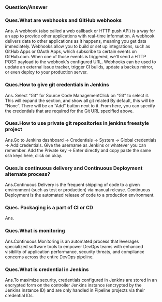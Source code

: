 ### Question/Answer

### Ques.What are webhooks and GitHub webhooks
Ans. A webhook (also called a web callback or HTTP push API) is a way for an app to provide other applications with real-time information. A webhook delivers data to other applications as it happens, meaning you get data immediately. Webhooks allow you to build or set up integrations, such as GitHub Apps or OAuth Apps, which subscribe to certain events on GitHub.com. When one of those events is triggered, we'll send a HTTP POST payload to the webhook's configured URL. Webhooks can be used to update an external issue tracker, trigger CI builds, update a backup mirror, or even deploy to your production server.

### Ques.How to give git credentials in Jenkins
Ans. Select “Git” for Source Code ManagementClick on “Git” to select it. This will expand the section, and show all git related By default, this will be “None”. There will be an “Add” button next to it. From here, you can specify the credentials that are required for the Git URL specified above.

### Ques.How to use private git repositories in jenkins freestyle project
Ans.Go to Jenkins dashboard -> Credentials -> System -> Global credentials -> Add credentials. Give the username as Jenkins or whatever you can remember. Add the Private key -> Enter directly and copy paste the same ssh keys here, click on okay.

### Ques.ls continuous delivery and Continuous Deployment alternate process?
Ans.Continuous Delivery is the frequent shipping of code to a given environment (such as test or production) via manual release. Continuous Deployment is the automated release of code to a production environment.

### Ques. Packaging is a part of CI or CD
Ans.

### Ques.What is monitoring
Ans.Continuous Monitoring is an automated process that leverages specialized software tools to empower DevOps teams with enhanced visibility of application performance, security threats, and compliance concerns across the entire DevOps pipeline.

### Ques.What is credential in Jenkins
Ans.To maximize security, credentials configured in Jenkins are stored in an encrypted form on the controller Jenkins instance (encrypted by the Jenkins instance ID) and are only handled in Pipeline projects via their credential IDs.
